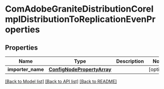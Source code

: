 # ComAdobeGraniteDistributionCoreImplDistributionToReplicationEvenProperties

## Properties
Name | Type | Description | Notes
------------ | ------------- | ------------- | -------------
**importer_name** | [**ConfigNodePropertyArray**](ConfigNodePropertyArray.md) |  | [optional] 

[[Back to Model list]](../README.md#documentation-for-models) [[Back to API list]](../README.md#documentation-for-api-endpoints) [[Back to README]](../README.md)


